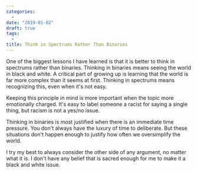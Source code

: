 ```yaml
---
categories:
  -
date: "2019-01-02"
draft: true
tags:
  -
title: Think in Spectrums Rather Than Binaries
---
```


One of the biggest lessons I have learned is that it is better to think in
spectrums rather than binaries. Thinking in binaries means seeing the world in
black and white. A critical part of growing up is learning that the world is far
more complex than it seems at first. Thinking in spectrums means recognizing
this, even when it's not easy.

Keeping this principle in mind is more important when the topic more emotionally
charged. It's easy to label someone a racist for saying a single thing, but
racism is not a yes/no issue.

Thinking in binaries is most justified when there is an immediate time pressure.
You don't always have the luxury of time to deliberate. But these situations
don't happen enough to justify how often we oversimplify the world.

I try my best to always consider the other side of any argument, no matter what
it is. I don't have any belief that is sacred enough for me to make it a black
and white issue.
